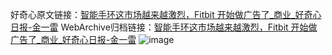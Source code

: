 好奇心原文链接：[智能手环这市场越来越激烈，Fitbit 开始做广告了_商业_好奇心日报-金一雷](https://www.qdaily.com/articles/3630.html)
WebArchive归档链接：[智能手环这市场越来越激烈，Fitbit 开始做广告了_商业_好奇心日报-金一雷](http://web.archive.org/web/20160729173134/http://www.qdaily.com:80/articles/3630.html)
![image](http://ww3.sinaimg.cn/large/007d5XDpgy1g3vcqyw7ynj30u03ak4qp)